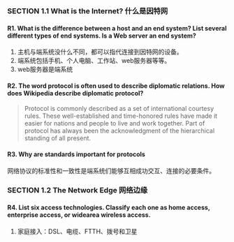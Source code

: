 ### SECTION 1.1 What is the Internet? 什么是因特网
#### R1. What is the difference between a host and an end system? List several different types of end systems. Is a Web server an end system?
1. 主机与端系统没什么不同，都可以指代连接到因特网的设备。
2. 端系统包括手机、个人电脑、工作站、web服务器等等。
3. web服务器是端系统

#### R2. The word protocol is often used to describe diplomatic relations. How does Wikipedia describe diplomatic protocol?
> Protocol is commonly described as a set of international courtesy rules. These well-established and time-honored rules have made it easier for nations and people to live and work together. Part of protocol has always been the acknowledgment of the hierarchical standing of all present. 

#### R3. Why are standards important for protocols
网络协议的标准性和一致性是端系统们能够互相成功交互、连接的必要条件。


### SECTION 1.2 The Network Edge 网络边缘
#### R4. List six access technologies. Classify each one as home access, enterprise access, or widearea wireless access.
1. 家庭接入：DSL、电缆、FTTH、拨号和卫星
